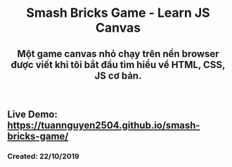
<div align="center">
  
  # Smash Bricks Game - Learn JS Canvas
  ## Một game canvas nhỏ chạy trên nền browser được viết khi tôi bắt đầu tìm hiểu về HTML, CSS, JS cơ bản.
  
 </div>
 
 <br />

## Live Demo:  https://tuannguyen2504.github.io/smash-bricks-game/

### Created: 22/10/2019


